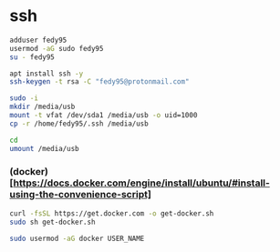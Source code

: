 # ssh
```bash
adduser fedy95
usermod -aG sudo fedy95
su - fedy95

apt install ssh -y
ssh-keygen -t rsa -C "fedy95@protonmail.com"

sudo -i
mkdir /media/usb
mount -t vfat /dev/sda1 /media/usb -o uid=1000
cp -r /home/fedy95/.ssh /media/usb

cd
umount /media/usb
```

### (docker)[https://docs.docker.com/engine/install/ubuntu/#install-using-the-convenience-script]
```bash
curl -fsSL https://get.docker.com -o get-docker.sh
sudo sh get-docker.sh

sudo usermod -aG docker USER_NAME
```
